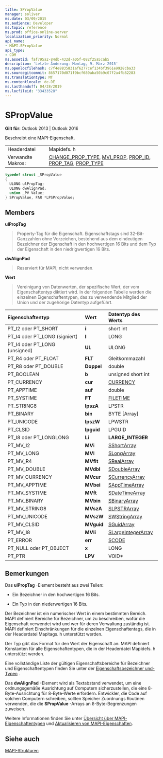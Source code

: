 ```yaml
---
title: SPropValue
manager: soliver
ms.date: 03/09/2015
ms.audience: Developer
ms.topic: reference
ms.prod: office-online-server
localization_priority: Normal
api_name:
- MAPI.SPropValue
api_type:
- COM
ms.assetid: faf795a2-84db-432d-a05f-082f25a5cab5
description: 'Letzte Änderung: Montag, 9. März 2015'
ms.openlocfilehash: c7f4e8835831af6277cef134bf3961e9928cba33
ms.sourcegitcommit: 8657170d071f9bcf680aba50b9c07f2a4fb82283
ms.translationtype: MT
ms.contentlocale: de-DE
ms.lasthandoff: 04/28/2019
ms.locfileid: "33433528"
---
```

# <a name="spropvalue"></a>SPropValue

  
  
**Gilt für**: Outlook 2013 | Outlook 2016 
  
Beschreibt eine MAPI-Eigenschaft.
  
|||
|:-----|:-----|
|Headerdatei  <br/> |Mapidefs. h  <br/> |
|Verwandte Makros:  <br/> |[CHANGE_PROP_TYPE](change_prop_type.md), [MVI_PROP](mvi_prop.md), [PROP_ID](prop_id.md), [PROP_TAG](prop_tag.md), [PROP_TYPE](prop_type.md) <br/> |
   
```cpp
typedef struct _SPropValue
{
  ULONG ulPropTag;
  ULONG dwAlignPad;
  union _PV Value;
} SPropValue, FAR *LPSPropValue;

```

## <a name="members"></a>Members

 **ulPropTag**
  
> Property-Tag für die Eigenschaft. Eigenschaftstags sind 32-Bit-Ganzzahlen ohne Vorzeichen, bestehend aus dem eindeutigen Bezeichner der Eigenschaft in den hochwertigen 16 Bits und dem Typ der Eigenschaft in den niedrigwertigen 16 Bits.
    
 **dwAlignPad**
  
> Reserviert für MAPI; nicht verwenden. 
    
 **Wert**
  
> Vereinigung von Datenwerten, der spezifische Wert, der vom Eigenschaftentyp diktiert wird. In der folgenden Tabelle werden die einzelnen Eigenschaftentypen, das zu verwendende Mitglied der Union und der zugehörige Datentyp aufgeführt.
    
|**Eigenschaftentyp**|**Wert**|**Datentyp des Werts**|
|:-----|:-----|:-----|
|PT_I2 oder PT_SHORT  <br/> |**i** <br/> |short int  <br/> |
|PT_I4 oder PT_LONG (signiert)  <br/> |**l** <br/> |LONG  <br/> |
|PT_I4 oder PT_LONG (unsigned)  <br/> |**UL** <br/> |ULONG  <br/> |
|PT_R4 oder PT_FLOAT  <br/> |**FLT** <br/> |Gleitkommazahl  <br/> |
|PT_R8 oder PT_DOUBLE  <br/> |**Doppel** <br/> |double  <br/> |
|PT_BOOLEAN  <br/> |**b** <br/> |unsigned short int  <br/> |
|PT_CURRENCY  <br/> |**cur** <br/> |[CURRENCY](currency.md) <br/> |
|PT_APPTIME  <br/> |**auf** <br/> |double  <br/> |
|PT_SYSTIME  <br/> |**FT** <br/> |[FILETIME](filetime.md) <br/> |
|PT_STRING8  <br/> |**lpszA** <br/> |LPSTR  <br/> |
|PT_BINARY  <br/> |**bin** <br/> |BYTE [Array]  <br/> |
|PT_UNICODE  <br/> |**lpszW** <br/> |LPWSTR  <br/> |
|PT_CLSID  <br/> |**lpguid** <br/> |LPGUID  <br/> |
|PT_I8 oder PT_LONGLONG  <br/> |**Li** <br/> |**LARGE_INTEGER** <br/> |
|PT_MV_I2  <br/> |**MVi** <br/> |[SShortArray](sshortarray.md) <br/> |
|PT_MV_LONG  <br/> |**MVI** <br/> |[SLongArray](slongarray.md) <br/> |
|PT_MV_R4  <br/> |**MVflt** <br/> |[SRealArray](srealarray.md) <br/> |
|PT_MV_DOUBLE  <br/> |**MVdbl** <br/> |[SDoubleArray](sdoublearray.md) <br/> |
|PT_MV_CURRENCY  <br/> |**MVcur** <br/> |[SCurrencyArray](scurrencyarray.md) <br/> |
|PT_MV_APPTIME  <br/> |**MVbei** <br/> |[SAppTimeArray](sapptimearray.md) <br/> |
|PT_MV_SYSTIME  <br/> |**MVft** <br/> |[SDateTimeArray](sdatetimearray.md) <br/> |
|PT_MV_BINARY  <br/> |**MVbin** <br/> |[SBinaryArray](sbinaryarray.md) <br/> |
|PT_MV_STRING8  <br/> |**MVszA** <br/> |[SLPSTRArray](slpstrarray.md) <br/> |
|PT_MV_UNICODE  <br/> |**MVszW** <br/> |[SWStringArray](swstringarray.md) <br/> |
|PT_MV_CLSID  <br/> |**MVguid** <br/> |[SGuidArray](sguidarray.md) <br/> |
|PT_MV_I8  <br/> |**MVli** <br/> |[SLargeIntegerArray](slargeintegerarray.md) <br/> |
|PT_ERROR  <br/> |**err** <br/> |[SCODE](scode.md) <br/> |
|PT_NULL oder PT_OBJECT  <br/> |**x** <br/> |LONG  <br/> |
|PT_PTR  <br/> |**LPV** <br/> |VOID\*  <br/> |
   
## <a name="remarks"></a>Bemerkungen

Das **ulPropTag** -Element besteht aus zwei Teilen: 
  
- Ein Bezeichner in den hochwertigen 16 Bits.
    
- Ein Typ in den niederwertigen 16 Bits.
    
Der Bezeichner ist ein numerischer Wert in einem bestimmten Bereich. MAPI definiert Bereiche für Bezeichner, um zu beschreiben, wofür die Eigenschaft verwendet wird und wer für deren Verwaltung zuständig ist. MAPI definiert Einschränkungen für die einzelnen Eigenschaftentags, die in der Headerdatei Mapitags. h unterstützt werden.
  
Der Typ gibt das Format für den Wert der Eigenschaft an. MAPI definiert Konstanten für alle Eigenschaftentypen, die in der Headerdatei Mapidefs. h unterstützt werden. 
  
Eine vollständige Liste der gültigen Eigenschaftsbereiche für Bezeichner und Eigenschaftentypen finden Sie unter der [Eigenschaftsbezeichner und-Typen](property-identifiers-and-types.md) . 
  
Das **dwAlignPad** -Element wird als Textabstand verwendet, um eine ordnungsgemäße Ausrichtung auf Computern sicherzustellen, die eine 8-Byte-Ausrichtung für 8-Byte-Werte erfordern. Entwickler, die Code auf solchen Computern schreiben, sollten Speicher Zuordnungs Routinen verwenden, die die **SPropValue** -Arrays an 8-Byte-Begrenzungen zuweisen. 
  
Weitere Informationen finden Sie unter [Übersicht über MAPI-Eigenschaftentypen](mapi-property-type-overview.md) und [Aktualisieren von MAPI-Eigenschaften](updating-mapi-properties.md). 
  
## <a name="see-also"></a>Siehe auch



[MAPI-Strukturen](mapi-structures.md)

